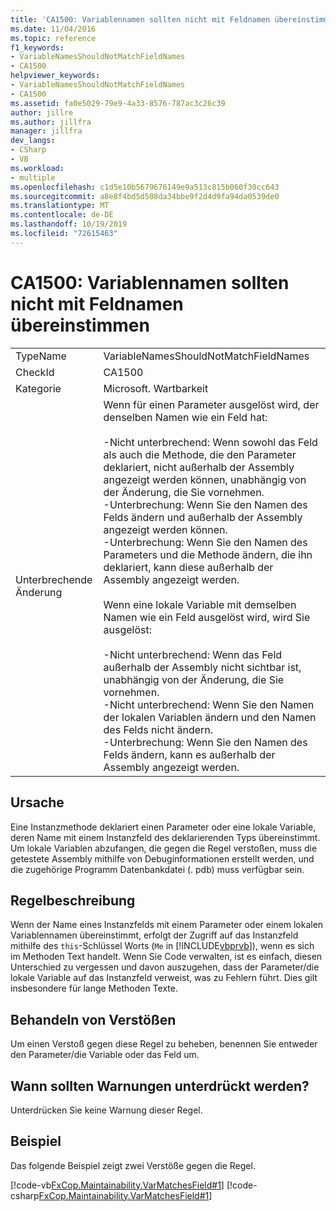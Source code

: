 ```yaml
---
title: 'CA1500: Variablennamen sollten nicht mit Feldnamen übereinstimmen'
ms.date: 11/04/2016
ms.topic: reference
f1_keywords:
- VariableNamesShouldNotMatchFieldNames
- CA1500
helpviewer_keywords:
- VariableNamesShouldNotMatchFieldNames
- CA1500
ms.assetid: fa0e5029-79e9-4a33-8576-787ac3c26c39
author: jillre
ms.author: jillfra
manager: jillfra
dev_langs:
- CSharp
- VB
ms.workload:
- multiple
ms.openlocfilehash: c1d5e10b5679676149e9a513c815b060f30cc643
ms.sourcegitcommit: a8e8f4bd5d508da34bbe9f2d4d9fa94da0539de0
ms.translationtype: MT
ms.contentlocale: de-DE
ms.lasthandoff: 10/19/2019
ms.locfileid: "72615463"
---
```

# <a name="ca1500-variable-names-should-not-match-field-names"></a>CA1500: Variablennamen sollten nicht mit Feldnamen übereinstimmen

|||
|-|-|
|TypeName|VariableNamesShouldNotMatchFieldNames|
|CheckId|CA1500|
|Kategorie|Microsoft. Wartbarkeit|
|Unterbrechende Änderung|Wenn für einen Parameter ausgelöst wird, der denselben Namen wie ein Feld hat:<br /><br /> -Nicht unterbrechend: Wenn sowohl das Feld als auch die Methode, die den Parameter deklariert, nicht außerhalb der Assembly angezeigt werden können, unabhängig von der Änderung, die Sie vornehmen.<br />-Unterbrechung: Wenn Sie den Namen des Felds ändern und außerhalb der Assembly angezeigt werden können.<br />-Unterbrechung: Wenn Sie den Namen des Parameters und die Methode ändern, die ihn deklariert, kann diese außerhalb der Assembly angezeigt werden.<br /><br /> Wenn eine lokale Variable mit demselben Namen wie ein Feld ausgelöst wird, wird Sie ausgelöst:<br /><br /> -Nicht unterbrechend: Wenn das Feld außerhalb der Assembly nicht sichtbar ist, unabhängig von der Änderung, die Sie vornehmen.<br />-Nicht unterbrechend: Wenn Sie den Namen der lokalen Variablen ändern und den Namen des Felds nicht ändern.<br />-Unterbrechung: Wenn Sie den Namen des Felds ändern, kann es außerhalb der Assembly angezeigt werden.|

## <a name="cause"></a>Ursache

Eine Instanzmethode deklariert einen Parameter oder eine lokale Variable, deren Name mit einem Instanzfeld des deklarierenden Typs übereinstimmt. Um lokale Variablen abzufangen, die gegen die Regel verstoßen, muss die getestete Assembly mithilfe von Debuginformationen erstellt werden, und die zugehörige Programm Datenbankdatei (. pdb) muss verfügbar sein.

## <a name="rule-description"></a>Regelbeschreibung

Wenn der Name eines Instanzfelds mit einem Parameter oder einem lokalen Variablennamen übereinstimmt, erfolgt der Zugriff auf das Instanzfeld mithilfe des `this`-Schlüssel Worts (`Me` in [!INCLUDE[vbprvb](../code-quality/includes/vbprvb_md.md)]), wenn es sich im Methoden Text handelt. Wenn Sie Code verwalten, ist es einfach, diesen Unterschied zu vergessen und davon auszugehen, dass der Parameter/die lokale Variable auf das Instanzfeld verweist, was zu Fehlern führt. Dies gilt insbesondere für lange Methoden Texte.

## <a name="how-to-fix-violations"></a>Behandeln von Verstößen

Um einen Verstoß gegen diese Regel zu beheben, benennen Sie entweder den Parameter/die Variable oder das Feld um.

## <a name="when-to-suppress-warnings"></a>Wann sollten Warnungen unterdrückt werden?

Unterdrücken Sie keine Warnung dieser Regel.

## <a name="example"></a>Beispiel

Das folgende Beispiel zeigt zwei Verstöße gegen die Regel.

[!code-vb[FxCop.Maintainability.VarMatchesField#1](../code-quality/codesnippet/VisualBasic/ca1500-variable-names-should-not-match-field-names_1.vb)]
[!code-csharp[FxCop.Maintainability.VarMatchesField#1](../code-quality/codesnippet/CSharp/ca1500-variable-names-should-not-match-field-names_1.cs)]
